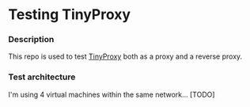 # Testing TinyProxy

### Description

This repo is used to test [TinyProxy](https://github.com/tinyproxy/tinyproxy) both as a proxy and a reverse proxy.

### Test architecture

I'm using 4 virtual machines within the same network... [TODO]
